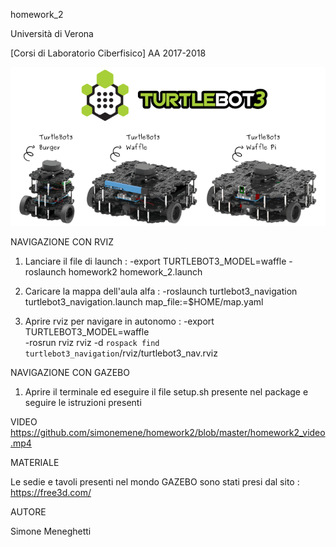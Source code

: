 homework_2

Università di Verona

[Corsi di Laboratorio Ciberfisico]
AA 2017-2018<br>

![homework2](https://github.com/simonemene/homework2/blob/master/immagine/1.png)

NAVIGAZIONE CON RVIZ

1. Lanciare il file di launch : 
	-export TURTLEBOT3_MODEL=waffle 
	-roslaunch homework2 homework_2.launch

2. Caricare la mappa dell'aula alfa :
	-roslaunch turtlebot3_navigation turtlebot3_navigation.launch map_file:=$HOME/map.yaml


3. Aprire rviz per navigare in autonomo : 
	-export TURTLEBOT3_MODEL=waffle  
	-rosrun rviz rviz -d `rospack find turtlebot3_navigation`/rviz/turtlebot3_nav.rviz

NAVIGAZIONE CON GAZEBO

1. Aprire il terminale ed eseguire il file setup.sh presente nel package e seguire le istruzioni presenti

VIDEO
https://github.com/simonemene/homework2/blob/master/homework2_video.mp4

MATERIALE

Le sedie e tavoli presenti nel mondo GAZEBO sono stati presi dal sito : https://free3d.com/



AUTORE

Simone Meneghetti
